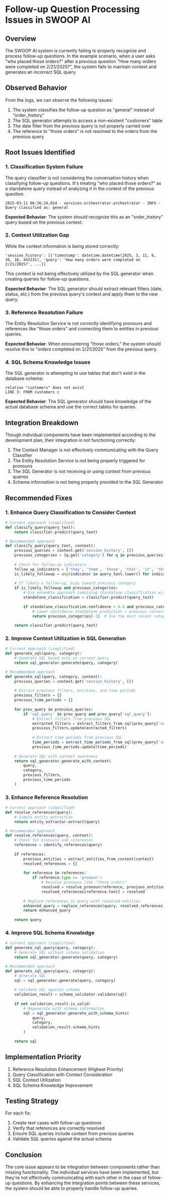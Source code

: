 # Follow-up Question Processing Issues in SWOOP AI

## Overview

The SWOOP AI system is currently failing to properly recognize and process follow-up questions. In the example scenario, when a user asks "who placed those orders?" after a previous question "How many orders were completed on 2/21/2025?", the system fails to maintain context and generates an incorrect SQL query.

## Observed Behavior

From the logs, we can observe the following issues:

1. The system classifies the follow-up question as "general" instead of "order_history"
2. The SQL generator attempts to access a non-existent "customers" table
3. The date filter from the previous query is not properly carried over
4. The reference to "those orders" is not resolved to the orders from the previous query

## Root Issues Identified

### 1. Classification System Failure

The query classifier is not considering the conversation history when classifying follow-up questions. It's treating "who placed those orders?" as a standalone query instead of analyzing it in the context of the previous question.

```
2025-03-11 06:36:24,014 - services.orchestrator.orchestrator - INFO - Query classified as: general
```

**Expected Behavior**: The system should recognize this as an "order_history" query based on the previous context.

### 2. Context Utilization Gap

While the context information is being stored correctly:

```
'session_history': [{'timestamp': datetime.datetime(2025, 3, 11, 6, 36, 18, 443231), 'query': 'How many orders were completed on 2/21/2025?', ...}]
```

This context is not being effectively utilized by the SQL generator when creating queries for follow-up questions.

**Expected Behavior**: The SQL generator should extract relevant filters (date, status, etc.) from the previous query's context and apply them to the new query.

### 3. Reference Resolution Failure

The Entity Resolution Service is not correctly identifying pronouns and references like "those orders" and connecting them to entities in previous queries.

**Expected Behavior**: When encountering "those orders," the system should resolve this to "orders completed on 2/21/2025" from the previous query.

### 4. SQL Schema Knowledge Issues

The SQL generator is attempting to use tables that don't exist in the database schema:

```
relation "customers" does not exist
LINE 3: FROM customers c
```

**Expected Behavior**: The SQL generator should have knowledge of the actual database schema and use the correct tables for queries.

## Integration Breakdown

Though individual components have been implemented according to the development plan, their integration is not functioning correctly:

1. The Context Manager is not effectively communicating with the Query Classifier
2. The Entity Resolution Service is not being properly triggered for pronouns
3. The SQL Generator is not receiving or using context from previous queries
4. Schema information is not being properly provided to the SQL Generator

## Recommended Fixes

### 1. Enhance Query Classification to Consider Context

```python
# Current approach (simplified)
def classify_query(query_text):
    return classifier.predict(query_text)

# Recommended approach
def classify_query(query_text, context):
    previous_queries = context.get('session_history', [])
    previous_categories = [q.get('category') for q in previous_queries]
    
    # Check for follow-up indicators
    follow_up_indicators = ['they', 'them', 'those', 'that', 'it', 'this']
    is_likely_followup = any(indicator in query_text.lower() for indicator in follow_up_indicators)
    
    # If likely a follow-up, bias toward previous category
    if is_likely_followup and previous_categories:
        # Use ensemble approach combining standalone classification with context
        standalone_classification = classifier.predict(query_text)
        
        if standalone_classification.confidence < 0.8 and previous_categories:
            # Lower confidence standalone prediction + previous context suggests follow-up
            return previous_categories[-1]  # Use the most recent category
            
    return classifier.predict(query_text)
```

### 2. Improve Context Utilization in SQL Generation

```python
# Current approach (simplified)
def generate_sql(query, category):
    # Generate SQL based only on current query
    return sql_generator.generate(query, category)

# Recommended approach
def generate_sql(query, category, context):
    previous_queries = context.get('session_history', [])
    
    # Extract previous filters, entities, and time periods
    previous_filters = {}
    previous_time_periods = {}
    
    for prev_query in previous_queries:
        if 'sql_query' in prev_query and prev_query['sql_query']:
            # Extract filters from previous SQL
            extracted_filters = extract_filters_from_sql(prev_query['sql_query'])
            previous_filters.update(extracted_filters)
            
            # Extract time periods from previous SQL
            time_periods = extract_time_periods_from_sql(prev_query['sql_query'])
            previous_time_periods.update(time_periods)
    
    # Generate SQL with context awareness
    return sql_generator.generate_with_context(
        query, 
        category, 
        previous_filters, 
        previous_time_periods
    )
```

### 3. Enhance Reference Resolution

```python
# Current approach (simplified)
def resolve_references(query):
    # Simple entity extraction
    return entity_extractor.extract(query)

# Recommended approach
def resolve_references(query, context):
    # Check for pronouns and references
    references = identify_references(query)
    
    if references:
        previous_entities = extract_entities_from_context(context)
        resolved_references = {}
        
        for reference in references:
            if reference.type == 'pronoun':
                # Resolve pronouns like "those orders"
                resolved = resolve_pronoun(reference, previous_entities)
                resolved_references[reference.text] = resolved
                
        # Replace references in query with resolved entities
        enhanced_query = replace_references(query, resolved_references)
        return enhanced_query
    
    return query
```

### 4. Improve SQL Schema Knowledge

```python
# Current approach (simplified)
def generate_sql_query(query, category):
    # Generate SQL without schema validation
    return sql_generator.generate(query, category)

# Recommended approach
def generate_sql_query(query, category):
    # Generate SQL
    sql = sql_generator.generate(query, category)
    
    # Validate SQL against schema
    validation_result = schema_validator.validate(sql)
    
    if not validation_result.is_valid:
        # Regenerate with schema information
        sql = sql_generator.generate_with_schema_hints(
            query, 
            category,
            validation_result.schema_hints
        )
    
    return sql
```

## Implementation Priority

1. Reference Resolution Enhancement (Highest Priority)
2. Query Classification with Context Consideration
3. SQL Context Utilization
4. SQL Schema Knowledge Improvement

## Testing Strategy

For each fix:

1. Create test cases with follow-up questions
2. Verify that references are correctly resolved
3. Ensure SQL queries include context from previous queries
4. Validate SQL queries against the actual schema

## Conclusion

The core issue appears to be integration between components rather than missing functionality. The individual services have been implemented, but they're not effectively communicating with each other in the case of follow-up questions. By enhancing the integration points between these services, the system should be able to properly handle follow-up queries. 